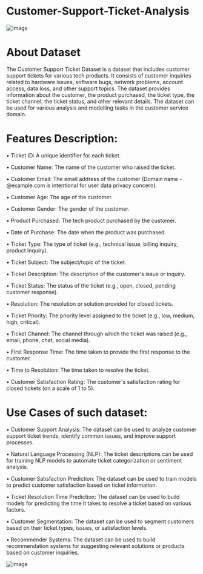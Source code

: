 # Customer-Support-Ticket-Analysis
![image](https://github.com/SahaniNilesh/FUTURE_DS_02-Customer-Support-Ticket-Analysis-/blob/0552e8eb05a2b59af32187a079a8b1460b1ed195/Customer%20Support%20Ticket%20Analysis.ipynb)
# About Dataset
The Customer Support Ticket Dataset is a dataset that includes customer support tickets for various tech products. It consists of customer inquiries related to hardware issues, software bugs, network problems, account access, data loss, and other support topics. The dataset provides information about the customer, the product purchased, the ticket type, the ticket channel, the ticket status, and other relevant details.
The dataset can be used for various analysis and modelling tasks in the customer service domain.

# Features Description:
•	Ticket ID: A unique identifier for each ticket.

•	Customer Name: The name of the customer who raised the ticket.

•	Customer Email: The email address of the customer (Domain name - @example.com is intentional for user data privacy concern).

•	Customer Age: The age of the customer.

•	Customer Gender: The gender of the customer.

•	Product Purchased: The tech product purchased by the customer.

•	Date of Purchase: The date when the product was purchased.

•	Ticket Type: The type of ticket (e.g., technical issue, billing inquiry, product inquiry).

•	Ticket Subject: The subject/topic of the ticket.

•	Ticket Description: The description of the customer's issue or inquiry.

•	Ticket Status: The status of the ticket (e.g., open, closed, pending customer response).

•	Resolution: The resolution or solution provided for closed tickets.

•	Ticket Priority: The priority level assigned to the ticket (e.g., low, medium, high, critical).

•	Ticket Channel: The channel through which the ticket was raised (e.g., email, phone, chat, social media).

•	First Response Time: The time taken to provide the first response to the customer.

•	Time to Resolution: The time taken to resolve the ticket.

•	Customer Satisfaction Rating: The customer's satisfaction rating for closed tickets (on a scale of 1 to 5).

# Use Cases of such dataset:
•	Customer Support Analysis: The dataset can be used to analyze customer support ticket trends, identify common issues, and improve support processes.

•	Natural Language Processing (NLP): The ticket descriptions can be used for training NLP models to automate ticket categorization or sentiment analysis.

•	Customer Satisfaction Prediction: The dataset can be used to train models to predict customer satisfaction based on ticket information.

•	Ticket Resolution Time Prediction: The dataset can be used to build models for predicting the time it takes to resolve a ticket based on various factors.

•	Customer Segmentation: The dataset can be used to segment customers based on their ticket types, issues, or satisfaction levels.

•	Recommender Systems: The dataset can be used to build recommendation systems for suggesting relevant solutions or products based on customer inquiries.


![image](https://github.com/SahaniNilesh/Customer-Support-Ticket-Analysis/blob/main/Customer%20Support%20Ticket%20Analysis.ipynb)
